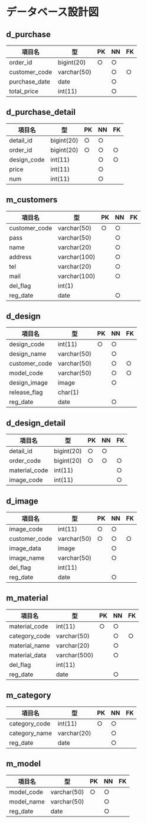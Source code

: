 # データベース設計図

## d_purchase

|項目名|型|PK|NN|FK|
|-----|--|--|--|--|
|order_id|bigint(20)|○|○||
|customer_code|varchar(50)||○|○|
|purchase_date|date||○||
|total_price|int(11)||○||

## d_purchase_detail

|項目名|型|PK|NN|FK|
|-----|--|--|--|--|
|detail_id|bigint(20)|○|○||
|order_id|bigint(20)|○|○|○|
|design_code|int(11)||○|○|
|price|int(11)||○||
|num|int(11)||○||

## m_customers

|項目名|型|PK|NN|FK|
|-----|--|--|--|--|
|customer_code|varchar(50)|○|○||
|pass|varchar(50)||○||
|name|varchar(20)||○||
|address|varchar(100)||○||
|tel|varchar(20)||○||
|mail|varchar(100)||○||
|del_flag|int(1)||||
|reg_date|date||○||


## d_design

|項目名|型|PK|NN|FK|
|-----|--|--|--|--|
|design_code|int(11)|○|○||
|design_name|varchar(50)||○||
|customer_code|varchar(50)||○|○|
|model_code|varchar(50)||○|○|
|design_image|image||○||
|release_flag|char(1)||||
|reg_date|date||○||

## d_design_detail

|項目名|型|PK|NN|FK|
|-----|--|--|--|--|
|detail_id|bigint(20)|○|○||
|order_code|bigint(20)|○|○|○|
|material_code|int(11)|||○|
|image_code|int(11)|||○|


## d_image

|項目名|型|PK|NN|FK|
|-----|--|--|--|--|
|image_code|int(11)|○|○||
|customer_code|varchar(50)|○|○|○|
|image_data|image||○||
|image_name|varchar(50)||○||
|del_flag|int(11)||||
|reg_date|date||○||

## m_material

|項目名|型|PK|NN|FK|
|-----|--|--|--|--|
|material_code|int(11)|○|○||
|category_code|varchar(50)||○|○|
|material_name|varchar(20)||○||
|material_data|varchar(500)||○||
|del_flag|int(11)||||
|reg_date|date||○||

## m_category

|項目名|型|PK|NN|FK|
|-----|--|--|--|--|
|category_code|int(11)|○|○||
|category_name|varchar(20)||○||
|reg_date|date||○||

## m_model

|項目名|型|PK|NN|FK|
|-----|--|--|--|--|
|model_code|varchar(50)|○|○||
|model_name|varchar(50)||○||
|reg_date|date||○||
